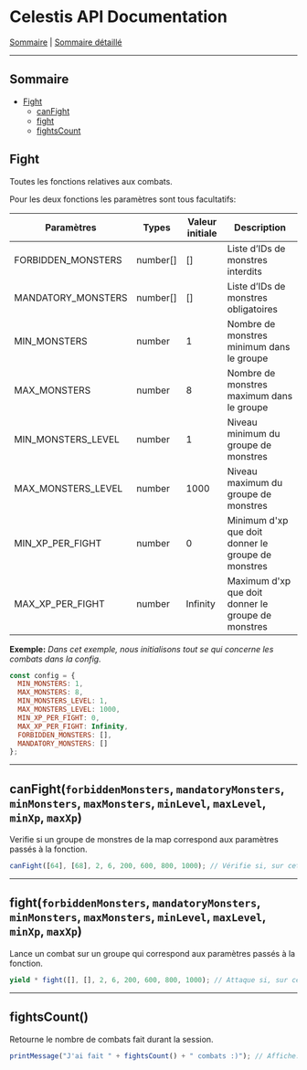 # Celestis API Documentation

[Sommaire](README.md) | [Sommaire détaillé](singlepage.md)

<hr>

## Sommaire

- [Fight](#fight-somm)
  - [canFight](#fight-can-fight)
  - [fight](#fight-fight)
  - [fightsCount](#fight-fightscount)

<h2 id ="fight-somm">Fight</h2>

Toutes les fonctions relatives aux combats.

Pour les deux fonctions les paramètres sont tous facultatifs:

<table>
<thead>
<tr>
<th>Paramètres</th>
<th>Types</th>
<th>Valeur initiale</th>
<th>Description</th>
</tr>
</thead>
<tbody>
<tr>
<td>FORBIDDEN_MONSTERS</td>
<td>number[]</td>
<td>[]</td>
<td>Liste d’IDs de monstres interdits</td>
</tr>
<tr>
<td>MANDATORY_MONSTERS</td>
<td>number[]</td>
<td>[]</td>
<td>Liste d’IDs de monstres obligatoires</td>
</tr>
<tr>
<td>MIN_MONSTERS</td>
<td>number</td>
<td>1</td>
<td>Nombre de monstres minimum dans le groupe</td>
</tr>
 <tr>
<td>MAX_MONSTERS</td>
<td>number</td>
<td>8</td>
<td>Nombre de monstres maximum dans le groupe</td>
</tr>
<tr>
<td>MIN_MONSTERS_LEVEL</td>
<td>number</td>
<td>1</td>
<td>Niveau minimum du groupe de monstres</td>
</tr>
<tr>
<td>MAX_MONSTERS_LEVEL</td>
<td>number</td>
<td>1000</td>
<td>Niveau maximum du groupe de monstres</td>
</tr>
<tr>
<td>MIN_XP_PER_FIGHT</td>
<td>number</td>
<td>0</td>
<td>Minimum d'xp que doit donner le groupe de monstres</td>
</tr>
<tr>
<td>MAX_XP_PER_FIGHT</td>
<td>number</td>
<td>Infinity</td>
<td>Maximum d'xp que doit donner le groupe de monstres</td>
</tr>
</tbody>
</table>

**Exemple:**
_Dans cet exemple, nous initialisons tout se qui concerne les combats dans la config._

```js
const config = {
  MIN_MONSTERS: 1,
  MAX_MONSTERS: 8,
  MIN_MONSTERS_LEVEL: 1,
  MAX_MONSTERS_LEVEL: 1000,
  MIN_XP_PER_FIGHT: 0,
  MAX_XP_PER_FIGHT: Infinity,
  FORBIDDEN_MONSTERS: [],
  MANDATORY_MONSTERS: []
};
```

<hr>

<h2 id ="fight-can-fight">canFight(<code>forbiddenMonsters</code>, <code>mandatoryMonsters</code>, <code>minMonsters</code>, <code>maxMonsters</code>, <code>minLevel</code>, <code>maxLevel</code>, <code>minXp</code>, <code>maxXp</code>)</h2>

Verifie si un groupe de monstres de la map correspond aux paramètres passés à la fonction.

```js
canFight([64], [68], 2, 6, 200, 600, 800, 1000); // Vérifie si, sur cette map, le bot peut combattre un groupe de 2 à 6 mobs avec un Wabbit au minimum et aucun Black Tiwabbit. Le groupe doit avoir un niveau supérieur ou égal à 200 et inférieur ou égal à 600 qui donne entre 800 et 1000 XP sans challenges.
```

<hr>
<h2 id ="fight-fight">fight(<code>forbiddenMonsters</code>, <code>mandatoryMonsters</code>, <code>minMonsters</code>, <code>maxMonsters</code>, <code>minLevel</code>, <code>maxLevel</code>, <code>minXp</code>, <code>maxXp</code>)</h2>

Lance un combat sur un groupe qui correspond aux paramètres passés à la fonction.

```js
yield * fight([], [], 2, 6, 200, 600, 800, 1000); // Attaque si, sur cette map, un groupe vérifie les paramètres: un groupe de 2 à 6 mobs avec un Wabbit au minimum et aucun Black Tiwabbit. Le groupe doit avoir un niveau supérieur ou égal à 200 et inférieur ou égal à 600 qui donne entre 800 et 1000 XP sans challenges.
```

<hr>
<h2 id ="fight-fightscount">fightsCount()</h2>

Retourne le nombre de combats fait durant la session.

```js
printMessage("J'ai fait " + fightsCount() + " combats :)"); // Affiche: J'ai fait 10 combats :) par exemple
```
